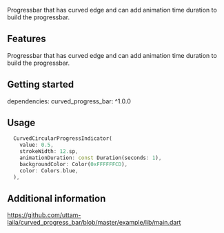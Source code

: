 <!-- 
This README describes the package. If you publish this package to pub.dev,
this README's contents appear on the landing page for your package.

For information about how to write a good package README, see the guide for
[writing package pages](https://dart.dev/guides/libraries/writing-package-pages). 

For general information about developing packages, see the Dart guide for
[creating packages](https://dart.dev/guides/libraries/create-library-packages)
and the Flutter guide for
[developing packages and plugins](https://flutter.dev/developing-packages). 
-->

Progressbar that has curved edge and can add animation time duration to build the progressbar.

## Features

Progressbar that has curved edge and can add animation time duration to build the progressbar.

## Getting started

dependencies:
  curved_progress_bar: ^1.0.0

## Usage


```dart
  CurvedCircularProgressIndicator(
    value: 0.5,
    strokeWidth: 12.sp,
    animationDuration: const Duration(seconds: 1),
    backgroundColor: Color(0xFFFFFFCD),
    color: Colors.blue,
  ),
```

## Additional information


https://github.com/uttam-laila/curved_progress_bar/blob/master/example/lib/main.dart